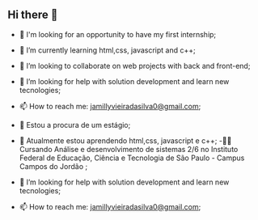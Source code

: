 ## Hi there 👋



- 🔭 I'm looking for an opportunity to have my first internship;
- 🌱 I’m currently learning  html,css, javascript and  c++;
- 👯 I’m looking to collaborate on web projects with back and front-end;
- 🤔 I’m looking for help with solution development and learn new tecnologies;
- 📫 How to reach me: jamillyvieiradasilva0@gmail.com;

- 🔭 Estou a procura de um estágio;
- 🌱 Atualmente estou aprendendo   html,css, javascript e  c++;
-🧑‍🎓 Cursando Análise e desenvolvimento de sistemas 2/6
   no Instituto Federal de Educação, Ciência e Tecnologia de São Paulo - Campus Campos do Jordão  ;
- 🤔 I’m looking for help with solution development and learn new tecnologies;
- 📫 How to reach me: jamillyvieiradasilva0@gmail.com;

